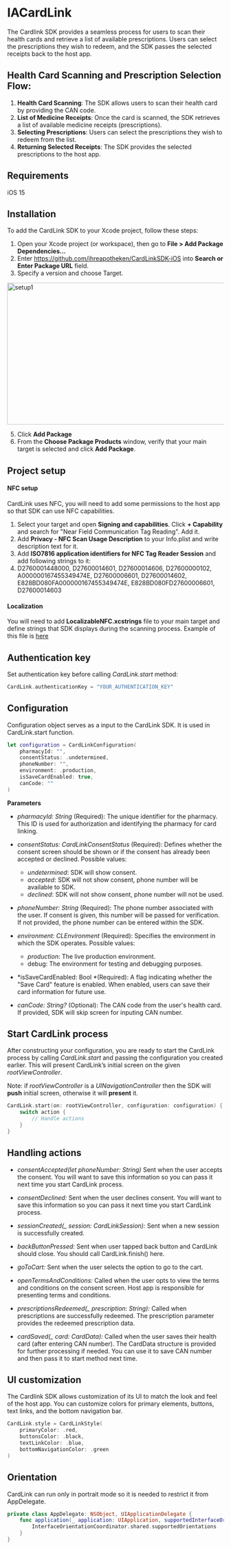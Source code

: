 # IACardLink

The Cardlink SDK provides a seamless process for users to scan their health cards and retrieve a list of available prescriptions. Users can select the prescriptions they wish to redeem, and the SDK passes the selected receipts back to the host app.

## Health Card Scanning and Prescription Selection Flow:
1. **Health Card Scanning**: The SDK allows users to scan their health card by providing the CAN code.
2. **List of Medicine Receipts**: Once the card is scanned, the SDK retrieves a list of available medicine receipts (prescriptions).
3. **Selecting Prescriptions**: Users can select the prescriptions they wish to redeem from the list.
4. **Returning Selected Receipts**: The SDK provides the selected prescriptions to the host app.

## Requirements
iOS 15

## Installation
To add the CardLink SDK to your Xcode project, follow these steps:
1. Open your Xcode project (or workspace), then go to **File > Add Package Dependencies...**
2. Enter https://github.com/ihreapotheken/CardLinkSDK-iOS into **Search or Enter Package URL** field. 
3. Specify a version and choose Target.
<img width="692" height="329" alt="setup1" src="https://github.com/user-attachments/assets/d401c7e0-c3be-43ff-bd0a-51ba73d07d69" />
   
5. Click **Add Package**
6. From the **Choose Package Products** window, verify that your main target is selected and click **Add Package**.

## Project setup
#### NFC setup
CardLink uses NFC, you will need to add some permissions to the host app so that SDK can use NFC capabilities.

1. Select your target and open **Signing and capabilities**. Click **+ Capability** and search for "Near Field Communication Tag Reading". Add it.
2. Add **Privacy - NFC Scan Usage Description** to your Info.plist and write description text for it.
3. Add **ISO7816 application identifiers for NFC Tag Reader Session** and add following strings to it:
4. D2760001448000, D27600014601, D27600014606, D27600000102, A000000167455349474E, D27600006601, D27600014602, E828BD080FA000000167455349474E, E828BD080FD27600006601, D27600014603

#### Localization
You will need to add **LocalizableNFC.xcstrings** file to your main target and define strings that SDK displays during the scanning process. Example of this file is 
[here](resources/LocalizableNFC.xcstrings)

## Authentication key
Set authentication key before calling *CardLink.start* method:
```swift
CardLink.authenticationKey = "YOUR_AUTHENTICATION_KEY"
```

## Configuration
Configuration object serves as a input to the CardLink SDK. It is used in CardLink.start function.
```swift
let configuration = CardLinkConfiguration(
    pharmacyId: "", 
    consentStatus: .undetermined, 
    phoneNumber: "", 
    environment: .production, 
    isSaveCardEnabled: true, 
    canCode: ""
)
```

**Parameters**
- *pharmacyId: String* (Required):
The unique identifier for the pharmacy. This ID is used for authorization and identifying the pharmacy for card linking.

- *consentStatus: CardLinkConsentStatus* (Required):
Defines whether the consent screen should be shown or if the consent has already been accepted or declined. Possible values:
  - *undetermined*: SDK will show consent.
  - *accepted*: SDK will not show consent, phone number will be available to SDK.
  - *declined*: SDK will not show consent, phone number will not be used.
- *phoneNumber: String* (Required):
The phone number associated with the user. If consent is given, this number will be passed for verification. If not provided, the phone number can be entered within the SDK.
- *environment: CLEnvironment* (Required):
Specifies the environment in which the SDK operates. Possible values:
  - *production*: The live production environment.
  - debug: The environment for testing and debugging purposes.

- *isSaveCardEnabled: Bool *(Required):
A flag indicating whether the "Save Card" feature is enabled. When enabled, users can save their card information for future use.

- *canCode: String?* (Optional):
The CAN code from the user's health card. If provided, SDK will skip screen for inputing CAN number.

## Start CardLink process
After constructing your configuration, you are ready to start the CardLink process by calling *CardLink.start* and passing the configuration you created earlier. This will present CardLink’s initial screen on the given *rootViewController*. 

Note: if *rootViewController* is a *UINavigationController* then the SDK will **push** initial screen, otherwise it will **present** it.

```swift
CardLink.start(on: rootViewController, configuration: configuration) { action in
    switch action {
        // Handle actions
    }
}
```

## Handling actions
- *consentAccepted(let phoneNumber: String)*
Sent when the user accepts the consent. You will want to save this information so you can pass it next time you start CardLink process.

- *consentDeclined:*
Sent when the user declines consent. You will want to save this information so you can pass it next time you start CardLink process.

- *sessionCreated(_ session: CardLinkSession):*
Sent when a new session is successfully created.

- *backButtonPressed:*
Sent when user tapped back button and CardLink should close. You should call CardLink.finish() here.

- *goToCart:*
Sent when the user selects the option to go to the cart.

- *openTermsAndConditions:*
Called when the user opts to view the terms and conditions on the consent screen. Host app is responsible for presenting terms and conditions.

- *prescriptionsRedeemed(_ prescription: String):*
Called when prescriptions are successfully redeemed. The prescription parameter provides the redeemed prescription data.

- *cardSaved(_ card: CardData):*
Called when the user saves their health card (after entering CAN number). The CardData structure is provided for further processing if needed. You can use it to save CAN number and then pass it to start method next time.

## UI customization
The Cardlink SDK allows customization of its UI to match the look and feel of the host app. You can customize colors for primary elements, buttons, text links, and the bottom navigation bar.

```swift
CardLink.style = CardLinkStyle(
    primaryColor: .red, 
    buttonsColor: .black, 
    textLinkColor: .blue, 
    bottomNavigationColor: .green
)
```

## Orientation
CardLink can run only in portrait mode so it is needed to restrict it from AppDelegate.

```swift
private class AppDelegate: NSObject, UIApplicationDelegate {
    func application(_ application: UIApplication, supportedInterfaceOrientationsFor window: UIWindow?) -> UIInterfaceOrientationMask {
        InterfaceOrientationCoordinator.shared.supportedOrientations
    }
}
```
